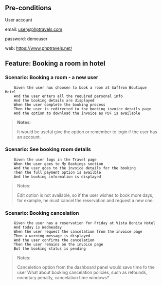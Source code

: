 ## Pre-conditions
User account
    <p> email: user@phptravels.com
    <p> password: demouser
    <p> web: https://www.phptravels.net/

## Feature: Booking a room in hotel

### Scenario: Booking a room - a new user
        Given the user has choosen to book a room at Saffron Boutique Hotel
        And the user enters all the required personal info
        And the booking details are displayed
        When the user complete the booking process
        Then the user is redirected to the booking invoice details page
        And the option to download the invoice as PDF is available

> **Notes**:
>
> It would be useful give the option or remember to login if the user has an account.


### Scenario: See booking room details
        Given the user logs in the Travel page
        When the user goes to My Bookings section
        And the user goes to the invoice details for the booking
        Then the full payment option is availble
        And the booking information is displayed

> Notes:
>
> Edit option is not available, so if the user wishes to book more days, for example, he must cancel the reservation 
> and request a new one.

### Scenario: Booking cancelation
        Given the user has a reservation for Friday at Vista Bonita Hotel
        And today is Wednesday
        When the user request the cancelation from the invoice page
        Then a warning message is displayed
        And the user confirms the cancelation
        Then the user remains on the invoice page
        But the booking status is pending

> Notes:
>
> Canceletion option from the dashboard panel would save time fo the user
> What about booking cancelation policies, such as refounds, monetary penalty, cancelation time windows?